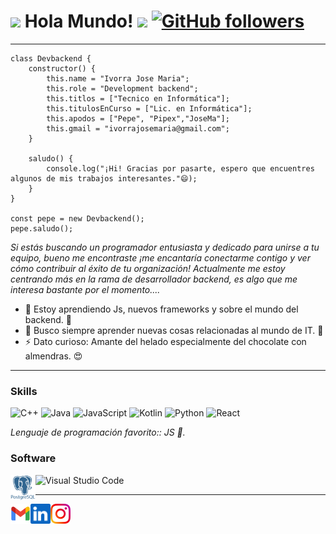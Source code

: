 # <img src="https://github.com/TheDudeThatCode/TheDudeThatCode/blob/master/Assets/Hi.gif" width="29px"> Hola Mundo!&nbsp;<img src="https://github.com/TheDudeThatCode/TheDudeThatCode/blob/master/Assets/Earth.gif" width="24px"> [![GitHub followers](https://img.shields.io/github/followers/Ivorra-1996?label=Follow&style=social)](https://github.com/Ivorra-1996/?tab=follow)
---
```Js
class Devbackend {
    constructor() {
        this.name = "Ivorra Jose Maria";
        this.role = "Development backend";
        this.titlos = ["Tecnico en Informática"];
        this.titulosEnCurso = ["Lic. en Informática"];
        this.apodos = ["Pepe", "Pipex","JoseMa"];
        this.gmail = "ivorrajosemaria@gmail.com";
    }

    saludo() {
        console.log("¡Hi! Gracias por pasarte, espero que encuentres algunos de mis trabajos interesantes."😄);
    }
}

const pepe = new Devbackend();
pepe.saludo();
```
_Si estás buscando un programador entusiasta y dedicado para unirse a tu equipo, bueno me encontraste ¡me encantaría conectarme contigo y ver cómo contribuir al éxito de tu organización! Actualmente me estoy centrando más en la rama de desarrollador backend, es algo que me interesa bastante por el momento...._
- 🌱 Estoy aprendiendo Js, nuevos frameworks y sobre el mundo del backend. 📖
- 🤔 Busco siempre aprender nuevas cosas relacionadas al mundo de IT. 👀
- ⚡ Dato curioso: Amante del helado especialmente del chocolate con almendras. 😍


---

### Skills
![C++](https://img.shields.io/badge/C++-00599C?logo=cplusplus&logoColor=white&style=for-the-badge)
![Java](https://img.shields.io/badge/Java-F8981D?logo=java&logoColor=white&style=for-the-badge)
![JavaScript](https://img.shields.io/badge/JavaScript-F7DF1E?logo=javascript&logoColor=black&style=for-the-badge)
![Kotlin](https://img.shields.io/badge/Kotlin-7F52FF?logo=kotlin&logoColor=white&style=for-the-badge)
![Python](https://img.shields.io/badge/Python-3776AB?logo=python&logoColor=white&style=for-the-badge)
![React](https://img.shields.io/badge/React-61DAFB?logo=react&logoColor=black&style=for-the-badge)

_Lenguaje de programación favorito:: JS 🤪._  

### Software

![Visual Studio Code](https://img.shields.io/badge/VSCode-007ACC?logo=visualstudiocode&logoColor=white&style=for-the-badge)
<a>
    <img height="40" align="left" alt="postgresql" src="img/pngwing.com.png" />
</a>


---
<a href="https://mail.google.com/mail/u/1/?ogbl#inbox?compose=VpCqJKjvvClQczHzjccXzfpWFSgtmQfnBRLkvbsGwvrVJMrDRdwGNkRwHrKfQvnDdfBKdsQ">
    <img height="32" align="left" alt="Mail" src="img/icons/gmail.png" />
</a>

<a href="https://www.linkedin.com/in/jose-maria-ivorra-47071b207/">
    <img height="32" align="left" alt="LinkedIn" src="img/icons/linkedin.png" />
</a>

<!--- 
<a href="https://paypal.me/dnguy38">
    <img height="32" align="left" alt="Buy Me a Coffee" src="img/icons/paypal.png" />
</a>

<a href="https://www.buymeacoffee.com/cszach">
    <img height="32" align="left" alt="Buy Me a Coffee" src="img/icons/buymeacoffee.png" />
</a>

<a href="https://liberapay.com/cszach">
    <img height="32" align="left" alt="Liberapay" src="img/icons/liberapay.png" />
</a>
 -->
<a href="https://www.instagram.com/milanesas_con_pure_bb/?hl=es-la">
    <img height="32" align="left" alt="Instagram" src="img/icons/instagram.png" />
</a>
<!--
<a href="https://dribbble.com/cszach">
    <img height="32" align="left" alt="Dribbble" src="img/icons/dribbble.png" />
</a>
-->


